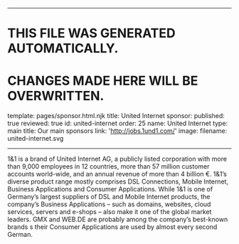 ----

# THIS FILE WAS GENERATED AUTOMATICALLY.
# CHANGES MADE HERE WILL BE OVERWRITTEN.

template: pages/sponsor.html.njk
title: United Internet
sponsor:
  published: true
  reviewed: true
  id: united-internet
  order: 25
  name: United Internet
  type: main
  title: Our main sponsors
  link: 'http://jobs.1und1.com/'
  image:
    filename: united-internet.svg

----

1&1 is a brand of United Internet AG, a publicly listed corporation with more
than 9,000 employees in 12 countries, more than 57 million customer accounts
world-wide, and an annual revenue of more than 4 billion €. 1&1’s diverse
product range mostly comprises DSL Connections, Mobile Internet, Business
Applications and Consumer Applications. While 1&1 is one of Germany’s largest
suppliers of DSL and Mobile Internet products, the company’s Business
Applications – such as domains, websites, cloud services, servers and e-shops –
also make it one of the global market leaders. GMX and WEB.DE are probably
among the company’s best-known brands s their Consumer Applications are used by
almost every second German.
